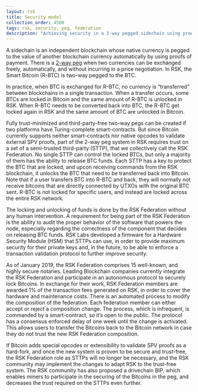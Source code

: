 ```yaml
---
layout: rsk
title: Security model
collection_order: 4500
tags: rsk, security, peg, federation
description: "Achieving security in a 2-way pegged sidechain using proofs of payment"
---
```


A sidechain is an independent blockchain whose native currency is pegged to the value of another blockchain currency automatically by using proofs of payment. There is a [2-way peg](/rsk/architecture/2-way-peg/) when two currencies can be exchanged freely, automatically, and without incurring in a price negotiation. In RSK, the Smart Bitcoin (R-BTC) is two-way pegged to the BTC.

In practice, when BTC is exchanged for R-BTC, no currency is “transferred” between blockchains in a single transaction. When a transfer occurs, some BTCs are locked in Bitcoin and the same amount of R-BTC is unlocked in RSK. When R-BTC needs to be converted back into BTC, the R-BTC get locked again in RSK and the same amount of BTC are unlocked in Bitcoin.

Fully trust-minimized and third-party-free two-way pegs can be created if two platforms have Turing-complete smart-contracts. But since Bitcoin currently supports neither smart-contracts nor native opcodes to validate external SPV proofs, part of the 2-way peg system in RSK requires trust on a set of a semi-trusted third-party (STTP), that we collectively call the RSK Federation. No single STTP can control the locked BTCs, but only a majority of them has the ability to release BTC funds. Each STTP has a key to protect the BTC that are locked, and upcon receiving commands from the RSK blockchain, it unlocks the BTC that need to be transferred back into Bitcoin. Note that if a user transfers BTC into R-BTC and back, they will normally not receive bitcoins that are directly connected by UTXOs with the original BTC sent. R-BTC is not locked for specific users, and instead are locked across the entire RSK network.

The locking and unlocking of funds is done by the RSK Federation without any human intervention. A requirement for being part of the RSK Federation is the ability to audit the proper behavior of the software that powers the node, especially regarding the correctness of the component that decides on releasing BTC funds. RSK Labs developed a firmware for a Hardware Security Module (HSM) that STTPs can use, in order to provide maximum security for their private keys and, in the future, to be able to enforce a transaction validation protocol to further improve security.

As of January 2019, the RSK Federation comprises 15 well-known, and highly secure notaries. Leading Blockchain companies currently integrate the RSK Federation and participate in an autonomous protocol to securely lock Bitcoins. In exchange for their work, RSK Federation members are awarded 1% of the transaction fees generated on RSK, in order to cover the hardware and maintenance costs. There is an automated process to modify the composition of the federation. Each federation member can either accept or reject a composition change. The process, which is infrequent, is commanded by a smart-contract, so it’s open to the public. The protocol has a consensus enforced delay of one week until the change is activated. This allows users to transfer the Bitcoins back to the Bitcoin network in case they do not trust the new RSK Federation composition.

If Bitcoin adds special opcodes or extensibility to validate SPV proofs as a hard-fork, and once the new system is proven to be secure and trust-free, the RSK Federation role as STTPs will no longer be necessary, and the RSK community may implement the changes to adapt RSK to the trust-free system. The RSK community has also proposed a drivechain BIP, which enables miners to participate in the securing of the Bitcoins in the peg, and decreases the trust required on the STTPs even further.
